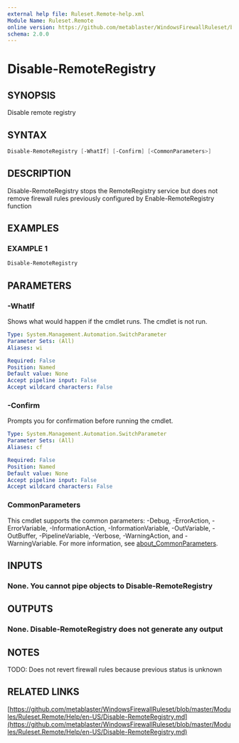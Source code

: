 ```yaml
---
external help file: Ruleset.Remote-help.xml
Module Name: Ruleset.Remote
online version: https://github.com/metablaster/WindowsFirewallRuleset/blob/master/Modules/Ruleset.Remote/Help/en-US/Disable-RemoteRegistry.md
schema: 2.0.0
---
```


# Disable-RemoteRegistry

## SYNOPSIS

Disable remote registry

## SYNTAX

```powershell
Disable-RemoteRegistry [-WhatIf] [-Confirm] [<CommonParameters>]
```

## DESCRIPTION

Disable-RemoteRegistry stops the RemoteRegistry service but does not remove firewall rules
previously configured by Enable-RemoteRegistry function

## EXAMPLES

### EXAMPLE 1

```powershell
Disable-RemoteRegistry
```

## PARAMETERS

### -WhatIf

Shows what would happen if the cmdlet runs.
The cmdlet is not run.

```yaml
Type: System.Management.Automation.SwitchParameter
Parameter Sets: (All)
Aliases: wi

Required: False
Position: Named
Default value: None
Accept pipeline input: False
Accept wildcard characters: False
```

### -Confirm

Prompts you for confirmation before running the cmdlet.

```yaml
Type: System.Management.Automation.SwitchParameter
Parameter Sets: (All)
Aliases: cf

Required: False
Position: Named
Default value: None
Accept pipeline input: False
Accept wildcard characters: False
```

### CommonParameters

This cmdlet supports the common parameters: -Debug, -ErrorAction, -ErrorVariable, -InformationAction, -InformationVariable, -OutVariable, -OutBuffer, -PipelineVariable, -Verbose, -WarningAction, and -WarningVariable. For more information, see [about_CommonParameters](http://go.microsoft.com/fwlink/?LinkID=113216).

## INPUTS

### None. You cannot pipe objects to Disable-RemoteRegistry

## OUTPUTS

### None. Disable-RemoteRegistry does not generate any output

## NOTES

TODO: Does not revert firewall rules because previous status is unknown

## RELATED LINKS

[https://github.com/metablaster/WindowsFirewallRuleset/blob/master/Modules/Ruleset.Remote/Help/en-US/Disable-RemoteRegistry.md](https://github.com/metablaster/WindowsFirewallRuleset/blob/master/Modules/Ruleset.Remote/Help/en-US/Disable-RemoteRegistry.md)
